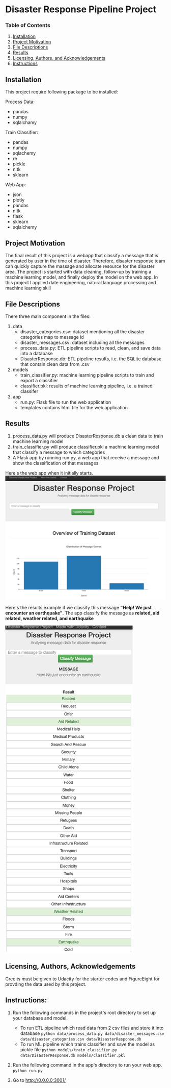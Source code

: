 # Disaster Response Pipeline Project

### Table of Contents

1. [Installation](#installation)
2. [Project Motivation](#motivation)
3. [File Descriptions](#files)
4. [Results](#results)
5. [Licensing, Authors, and Acknowledgements](#licensing)
6. [Instructions](#instructions)


## Installation <a name="installation"></a>
This project require following package to be installed:

Process Data:
- pandas
- numpy
- sqlalchamy

Train Classifier:
- pandas
- numpy
- sqlachemy
- re
- pickle
- nltk
- sklearn

Web App:
- json
- plotly
- pandas
- nltk
- flask
- sklearn
- sqlalchemy 

## Project Motivation<a name="motivation"></a>

The final result of this project is a webapp that classify a message that is generated by user in the time of disaster. Therefore, disaster response team can quickly capture the massage and allocate resource for the disaster area. The project is started with data cleaning, follow-up by training a machine learning model, and finally deploy the model on the web app. 
In this project I applied date engineering, natural language processing and machine learning skill

## File Descriptions <a name="files"></a>

There three main component in the files:
1. data
    - disaster_categories.csv: dataset mentioning all the disaster categories map to message id
    - disaster_messages.csv: dataset including all the messages
    - process_data.py: ETL pipeline scripts to read, clean, and save data into a database
    - DisasterResponse.db: ETL pipeline results, i.e. the SQLite database that contain clean data from .csv
2. models
    - train_classifier.py: machine learning pipeline scripts to train and export a classifier
    - classifier.pkl: results of machine learning pipeline, i.e. a trained classifer
3. app
    - run.py: Flask file to run the web application
    - templates contains html file for the web application


## Results<a name="results"></a>
1. process_data.py will produce DisasterResponse.db a clean data to train machine learning model
2. train_classifier.py will produce classifier.pkl a machine learning model that classify a message to which categories
3. A Flask app by running run.py, a web app that receive a message and show the classification of that messages

Here's the web app when it initially starts.
![image_1](https://github.com/pashalaksamana/disaster_response/blob/master/app/disaster_response_1.png)


Here's the results example if we classify this message **"Help! We just encounter an earthquake"**. The app classify the message as **related, aid related, weather related, and earthquake**

![image_2](https://github.com/pashalaksamana/disaster_response/blob/master/app/disaster_response_2.png)


## Licensing, Authors, Acknowledgements<a name="licensing"></a>

Credits must be given to Udacity for the starter codes and FigureEight for provding the data used by this project.

## Instructions:<a name="instructions"></a>
1. Run the following commands in the project's root directory to set up your database and model.

    - To run ETL pipeline which read data from 2 csv files and store it into database 
        `python data/process_data.py data/disaster_messages.csv data/disaster_categories.csv data/DisasterResponse.db`
    - To run ML pipeline which trains classifier and save the model as pickle file
        `python models/train_classifier.py data/DisasterResponse.db models/classifier.pkl`

2. Run the following command in the app's directory to run your web app.
    `python run.py`

3. Go to http://0.0.0.0:3001/

